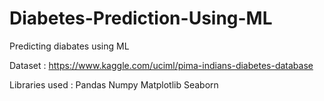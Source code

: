 # Diabetes-Prediction-Using-ML

Predicting diabates using ML

Dataset : https://www.kaggle.com/uciml/pima-indians-diabetes-database

Libraries used :
Pandas
Numpy
Matplotlib
Seaborn
